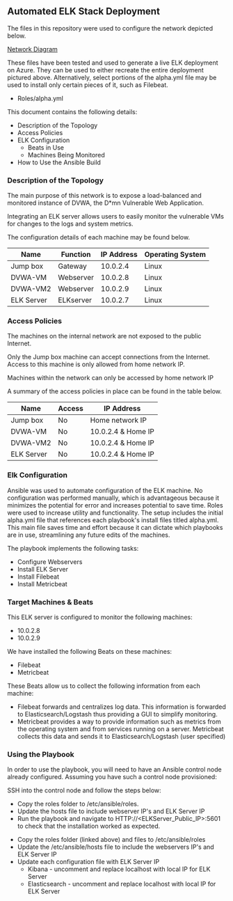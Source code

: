 ## Automated ELK Stack Deployment

The files in this repository were used to configure the network depicted below.

<a href="Elk_Stack_Project/Diagram/Diagram.png">Network Diagram</a>


These files have been tested and used to generate a live ELK deployment on Azure. They can be used to either recreate the entire deployment pictured above.
Alternatively, select portions of the alpha.yml file may be used to install only certain pieces of it, such as Filebeat.

  - Roles/alpha.yml

This document contains the following details:
- Description of the Topology
- Access Policies
- ELK Configuration
  - Beats in Use
  - Machines Being Monitored
- How to Use the Ansible Build


### Description of the Topology

The main purpose of this network is to expose a load-balanced and monitored instance of DVWA, the D*mn Vulnerable Web Application.

Integrating an ELK server allows users to easily monitor the vulnerable VMs for changes to the logs and system metrics.

The configuration details of each machine may be found below.

| Name       | Function  | IP Address | Operating System |
|------------|-----------|------------|------------------|
| Jump box   | Gateway   | 10.0.2.4   | Linux            |
| DVWA-VM    | Webserver | 10.0.2.8   | Linux            |
| DVWA-VM2   | Webserver | 10.0.2.9   | Linux            |
| ELK Server | ELKserver | 10.0.2.7   | Linux            |

### Access Policies

The machines on the internal network are not exposed to the public Internet. 

Only the Jump box machine can accept connections from the Internet. Access to this machine is only allowed from home network IP.

Machines within the network can only be accessed by home network IP

A summary of the access policies in place can be found in the table below.

| Name       | Access | IP Address                 |
|------------|--------|----------------------------|
| Jump box   | No     | Home network IP            |
| DVWA-VM    | No     | 10.0.2.4 & Home IP         |
| DVWA-VM2   | No     | 10.0.2.4 & Home IP         |
| ELK Server | No     | 10.0.2.4 & Home IP         |

### Elk Configuration

Ansible was used to automate configuration of the ELK machine. No configuration was performed manually, which is advantageous because it minimizes the potential for error and increases potential to save time. 
Roles were used to increase utility and functionality. The setup includes the initial alpha.yml file that references each playbook's install files titled alpha.yml. This main file saves time and effort because it can dictate which playbooks are in use, streamlining any future edits of the machines. 


The playbook implements the following tasks:
- Configure Webservers
- Install ELK Server
- Install Filebeat
- Install Metricbeat


### Target Machines & Beats
This ELK server is configured to monitor the following machines:
- 10.0.2.8
- 10.0.2.9

We have installed the following Beats on these machines:
- Filebeat
- Metricbeat

These Beats allow us to collect the following information from each machine:
- Filebeat forwards and centralizes log data. This information is forwarded to Elasticsearch/Logstash thus providing a GUI to simplify monitoring. 
- Metricbeat provides a way to provide information such as metrics from the operating system and from services running on a server. Metricbeat collects this data and sends it to Elasticsearch/Logstash (user specified)

### Using the Playbook
In order to use the playbook, you will need to have an Ansible control node already configured. Assuming you have such a control node provisioned: 

SSH into the control node and follow the steps below:
- Copy the roles folder to /etc/ansible/roles.
- Update the hosts file to include webserver IP's and ELK Server IP
- Run the playbook and navigate to HTTP://<ELKServer_Public_IP>:5601 to check that the installation worked as expected.

* Copy the roles folder (linked above) and files to /etc/ansible/roles
* Update the /etc/ansible/hosts file to include the webservers IP's and ELK Server IP
* Update each configuration file with ELK Server IP
    * Kibana - uncomment and replace localhost with local IP for ELK Server
    * Elasticsearch - uncomment and replace localhost with local IP for ELK Server
    

